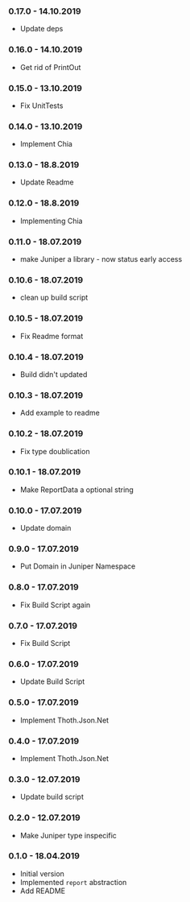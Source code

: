 ### 0.17.0 - 14.10.2019
* Update deps
### 0.16.0 - 14.10.2019
* Get rid of PrintOut
### 0.15.0 - 13.10.2019
* Fix UnitTests
### 0.14.0 - 13.10.2019
* Implement Chia
### 0.13.0 - 18.8.2019
* Update Readme
### 0.12.0 - 18.8.2019
* Implementing Chia
### 0.11.0 - 18.07.2019
* make Juniper a library - now status early access
### 0.10.6 - 18.07.2019
* clean up build script
### 0.10.5 - 18.07.2019
* Fix Readme format
### 0.10.4 - 18.07.2019
* Build didn't updated
### 0.10.3 - 18.07.2019
* Add example to readme
### 0.10.2 - 18.07.2019
* Fix type doublication
### 0.10.1 - 18.07.2019
* Make ReportData a optional string
### 0.10.0 - 17.07.2019
* Update domain
### 0.9.0 - 17.07.2019
* Put Domain in Juniper Namespace
### 0.8.0 - 17.07.2019
* Fix Build Script again
### 0.7.0 - 17.07.2019
* Fix Build Script
### 0.6.0 - 17.07.2019
* Update Build Script
### 0.5.0 - 17.07.2019
* Implement Thoth.Json.Net
### 0.4.0 - 17.07.2019
* Implement Thoth.Json.Net
### 0.3.0 - 12.07.2019
* Update build script
### 0.2.0 - 12.07.2019
* Make Juniper type inspecific
### 0.1.0 - 18.04.2019
* Initial version
* Implemented `report` abstraction
* Add README
